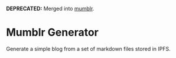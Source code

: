 **DEPRECATED:** Merged into [mumblr](https://github.com/jessmartin/mumblr).

# Mumblr Generator

Generate a simple blog from a set of markdown files stored in IPFS.
